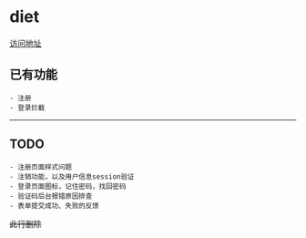 # diet

[访问地址](https://clemon.top/)

## 已有功能
	- 注册
	- 登录拦截

---
## TODO
	- 注册页面样式问题
	- 注销功能，以及用户信息session验证
	- 登录页面图标，记住密码，找回密码
	- 验证码后台报错原因排查
	- 表单提交成功、失败的反馈
~~此行删除~~
